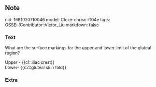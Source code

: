 ## Note
nid: 1661020710046
model: Cloze-chrisc-ff04e
tags: GSSE::!Contributor::Victor_Liu
markdown: false

### Text
What are the surface markings for the upper and lower limit of the
gluteal region?
<div>
  Upper - {{c1::iliac crest}}
  <div>
    Lower- {{c2::gluteal skin fold}}
  </div>
</div>

### Extra

